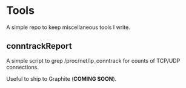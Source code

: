 Tools
=====

A simple repo to keep miscellaneous tools I write.

conntrackReport
---------------
A simple script to grep /proc/net/ip_conntrack for counts of TCP/UDP connections.

Useful to ship to Graphite (**COMING SOON**).
